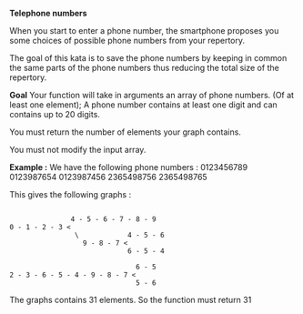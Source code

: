 __Telephone numbers__

When you start to enter a phone number, the smartphone proposes you some choices of possible phone numbers from your repertory.

The goal of this kata is to save the phone numbers by keeping in common the same parts of the phone numbers thus reducing the total size of the repertory.

__Goal__
Your function will take in arguments an array of phone numbers. (Of at least one element); A phone number contains at least one digit and can contains up to 20 digits.

You must return the number of elements your graph contains.

You must not modify the input array.

__Example :__
We have the following phone numbers : 0123456789 0123987654 0123987456 2365498756 2365498765

This gives the following graphs :
```

               4 - 5 - 6 - 7 - 8 - 9
0 - 1 - 2 - 3 <
                \            4 - 5 - 6
                  9 - 8 - 7 <
                             6 - 5 - 4

                               6 - 5
2 - 3 - 6 - 5 - 4 - 9 - 8 - 7 <
                               5 - 6
```
The graphs contains 31 elements. So the function must return 31
